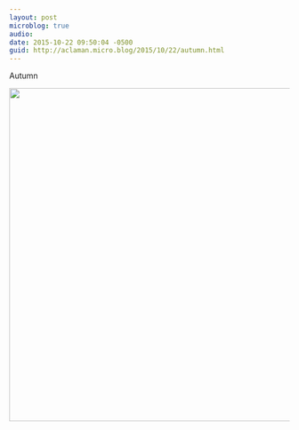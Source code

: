 ```yaml
---
layout: post
microblog: true
audio: 
date: 2015-10-22 09:50:04 -0500
guid: http://aclaman.micro.blog/2015/10/22/autumn.html
---
```

Autumn

<img src="http://micro.alexclaman.com/uploads/2018/11f9241e72.jpg" width="600" height="600" />
